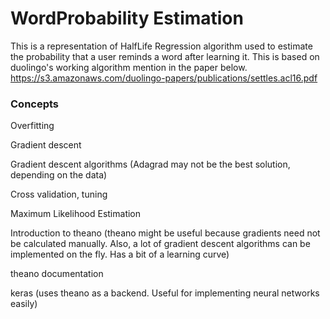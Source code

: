 # WordProbability Estimation
This is a representation of HalfLife Regression algorithm used to estimate the probability that a user reminds a word after learning it.
This is based on duolingo's working algorithm mention in the paper below.
https://s3.amazonaws.com/duolingo-papers/publications/settles.acl16.pdf

### Concepts 

Overfitting

Gradient descent 

Gradient descent algorithms (Adagrad may not be the best solution, depending on the data) 

Cross validation, tuning 

Maximum Likelihood Estimation 

Introduction to theano (theano might be useful because gradients need not be calculated manually. Also, a lot of gradient descent algorithms can be implemented on the fly. Has a bit of a learning curve) 

theano documentation 

keras (uses theano as a backend. Useful for implementing neural networks easily) 
